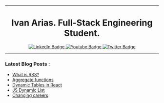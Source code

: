 <hr />


<div align="center"><h1>Ivan Arias. Full-Stack Engineering Student.</h1></div>





<div id="badges" align="center">
  <a href="https://www.linkedin.com/in/hcoco1/">
    <img src="https://img.shields.io/badge/LinkedIn-blue?style=for-the-badge&logo=linkedin&logoColor=white" alt="LinkedIn Badge"/>
  </a>
  <a href="https://www.youtube.com/channel/UCban0ilP3jBC9rdmL-fPy_Q">
    <img src="https://img.shields.io/badge/YouTube-red?style=for-the-badge&logo=youtube&logoColor=white" alt="Youtube Badge"/>
  </a>
  <a href="https://twitter.com/hcoco1">
    <img src="https://img.shields.io/badge/Twitter-blue?style=for-the-badge&logo=twitter&logoColor=white" alt="Twitter Badge"/>
  </a>
  





</div>  


<hr />        

<div>
  




### Latest Blog Posts :

<!-- BLOG-POST-LIST:START -->
- [What is RSS?](https://hcoco1.blog/whats-rss/)
- [Aggregate functions](https://hcoco1.blog/aggregate-functions-In-SQLAlchemy/)
- [Dynamic Tables in React](https://hcoco1.blog/creating-a-dynamic-table-in-react/)
- [JS Dynamic List](https://hcoco1.blog/javascript-dynamic-list/)
- [Changing careers](https://hcoco1.blog/changing-careers/)
<!-- BLOG-POST-LIST:END -->



